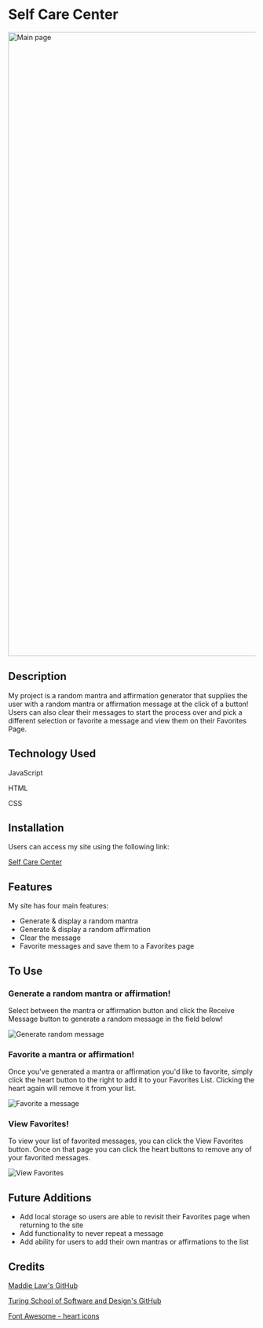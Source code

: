 # Self Care Center

<img width="1268" alt="Main page" src="https://user-images.githubusercontent.com/92049763/146444699-68106c52-c809-4587-b0f0-52c0c0bbb45f.png">

## Description
My project is a random mantra and affirmation generator that supplies the user with a random mantra or affirmation message at the click of a button! Users can also clear their messages to start the process over and pick a different selection or favorite a message and view them on their Favorites Page.


## Technology Used
JavaScript

HTML

CSS


## Installation
Users can access my site using the following link:

[Self Care Center](https://maddielaw.github.io/self-care-center/)

## Features
My site has four main features:
- Generate & display a random mantra
- Generate & display a random affirmation
- Clear the message
- Favorite messages and save them to a Favorites page

## To Use

### Generate a random mantra or affirmation!
Select between the mantra or affirmation button and click the Receive Message button to generate a random message in the field below!

![Generate random message](https://media1.giphy.com/media/ur0vp1MDM8iRWrpAhB/giphy.gif?cid=790b761107f7e85e0d17e5d6bdf52ced04b874b1190c3a49&rid=giphy.gif&ct=g)

### Favorite a mantra or affirmation!
Once you've generated a mantra or affirmation you'd like to favorite, simply click the heart button to the right to add it to your Favorites List. Clicking the heart again will remove it from your list.

![Favorite a message](https://media4.giphy.com/media/BmABnnJOlzYzfhtd8D/giphy.gif?cid=790b761133ffa9cd628e2b2e704aa86e47c3b031720b49ab&rid=giphy.gif&ct=g)

### View Favorites!
To view your list of favorited messages, you can click the View Favorites button. Once on that page you can click the heart buttons to remove any of your favorited messages.

![View Favorites](https://media2.giphy.com/media/W8cgBsmCHpkP8TYuxK/giphy.gif?cid=790b7611d70ecd943cf29924b1bc747a2559bb654777fa77&rid=giphy.gif&ct=g)

## Future Additions
- Add local storage so users are able to revisit their Favorites page when returning to the site
- Add functionality to never repeat a message
- Add ability for users to add their own mantras or affirmations to the list

## Credits
[Maddie Law's GitHub](https://github.com/maddielaw)

[Turing School of Software and Design's GitHub](https://github.com/turingschool-examples)

[Font Awesome - heart icons](https://fontawesome.com/license)
